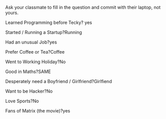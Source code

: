 Ask your classmate to fill in the question and commit with their laptop, not yours.

Learned Programming before Tecky? yes

Started / Running a Startup?Running

Had an unusual Job?yes

Prefer Coffee or Tea?Coffee

Went to Working Holiday?No

Good in Maths?SAME

Desperately need a Boyfriend / Girlfriend?Girlfiend

Want to be Hacker?No

Love Sports?No

Fans of Matrix (the movie)?yes